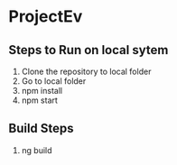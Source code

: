 # ProjectEv

## Steps to Run on local sytem
1. Clone the repository to local folder
2. Go to local folder
3. npm install
4. npm start

## Build Steps
1. ng build

